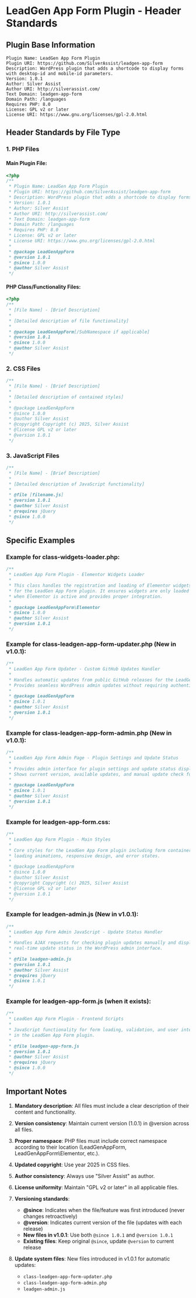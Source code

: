 # LeadGen App Form Plugin - Header Standards

## Plugin Base Information

```
Plugin Name: LeadGen App Form Plugin
Plugin URI: https://github.com/SilverAssist/leadgen-app-form
Description: WordPress plugin that adds a shortcode to display forms with desktop-id and mobile-id parameters.
Version: 1.0.1
Author: Silver Assist
Author URI: http://silverassist.com/
Text Domain: leadgen-app-form
Domain Path: /languages
Requires PHP: 8.0
License: GPL v2 or later
License URI: https://www.gnu.org/licenses/gpl-2.0.html
```

## Header Standards by File Type

### 1. PHP Files

#### Main Plugin File:
```php
<?php
/**
 * Plugin Name: LeadGen App Form Plugin
 * Plugin URI: https://github.com/SilverAssist/leadgen-app-form
 * Description: WordPress plugin that adds a shortcode to display forms with desktop-id and mobile-id parameters.
 * Version: 1.0.1
 * Author: Silver Assist
 * Author URI: http://silverassist.com/
 * Text Domain: leadgen-app-form
 * Domain Path: /languages
 * Requires PHP: 8.0
 * License: GPL v2 or later
 * License URI: https://www.gnu.org/licenses/gpl-2.0.html
 *
 * @package LeadGenAppForm
 * @version 1.0.1
 * @since 1.0.0
 * @author Silver Assist
 */
```

#### PHP Class/Functionality Files:
```php
<?php
/**
 * [File Name] - [Brief Description]
 *
 * [Detailed description of file functionality]
 *
 * @package LeadGenAppForm[/SubNamespace if applicable]
 * @version 1.0.1
 * @since 1.0.0
 * @author Silver Assist
 */
```

### 2. CSS Files

```css
/**
 * [File Name] - [Brief Description]
 *
 * [Detailed description of contained styles]
 *
 * @package LeadGenAppForm
 * @since 1.0.0
 * @author Silver Assist
 * @copyright Copyright (c) 2025, Silver Assist
 * @license GPL v2 or later
 * @version 1.0.1
 */
```

### 3. JavaScript Files

```javascript
/**
 * [File Name] - [Brief Description]
 *
 * [Detailed description of JavaScript functionality]
 *
 * @file [filename.js]
 * @version 1.0.1
 * @author Silver Assist
 * @requires jQuery
 * @since 1.0.0
 */
```

## Specific Examples

### Example for class-widgets-loader.php:
```php
/**
 * LeadGen App Form Plugin - Elementor Widgets Loader
 *
 * This class handles the registration and loading of Elementor widgets
 * for the LeadGen App Form plugin. It ensures widgets are only loaded
 * when Elementor is active and provides proper integration.
 *
 * @package LeadGenAppForm\Elementor
 * @since 1.0.0
 * @author Silver Assist
 * @version 1.0.1
 */
```

### Example for class-leadgen-app-form-updater.php (New in v1.0.1):
```php
/**
 * LeadGen App Form Updater - Custom GitHub Updates Handler
 *
 * Handles automatic updates from public GitHub releases for the LeadGen App Form Plugin.
 * Provides seamless WordPress admin updates without requiring authentication tokens.
 *
 * @package LeadGenAppForm
 * @since 1.0.1
 * @author Silver Assist
 * @version 1.0.1
 */
```

### Example for class-leadgen-app-form-admin.php (New in v1.0.1):
```php
/**
 * LeadGen App Form Admin Page - Plugin Settings and Update Status
 *
 * Provides admin interface for plugin settings and update status display.
 * Shows current version, available updates, and manual update check functionality.
 *
 * @package LeadGenAppForm
 * @since 1.0.1
 * @author Silver Assist
 * @version 1.0.1
 */
```

### Example for leadgen-app-form.css:
```css
/**
 * LeadGen App Form Plugin - Main Styles
 *
 * Core styles for the LeadGen App Form plugin including form containers,
 * loading animations, responsive design, and error states.
 *
 * @package LeadGenAppForm
 * @since 1.0.0
 * @author Silver Assist
 * @copyright Copyright (c) 2025, Silver Assist
 * @license GPL v2 or later
 * @version 1.0.1
 */
```

### Example for leadgen-admin.js (New in v1.0.1):
```javascript
/**
 * LeadGen App Form Admin JavaScript - Update Status Handler
 *
 * Handles AJAX requests for checking plugin updates manually and displaying
 * real-time update status in the WordPress admin interface.
 *
 * @file leadgen-admin.js
 * @version 1.0.1
 * @author Silver Assist
 * @requires jQuery
 * @since 1.0.1
 */
```

### Example for leadgen-app-form.js (when it exists):
```javascript
/**
 * LeadGen App Form Plugin - Frontend Scripts
 *
 * JavaScript functionality for form loading, validation, and user interactions
 * in the LeadGen App Form plugin.
 *
 * @file leadgen-app-form.js
 * @version 1.0.1
 * @author Silver Assist
 * @requires jQuery
 * @since 1.0.0
 */
```

## Important Notes

1. **Mandatory description**: All files must include a clear description of their content and functionality.

2. **Version consistency**: Maintain current version (1.0.1) in @version across all files.

3. **Proper namespace**: PHP files must include correct namespace according to their location (LeadGenAppForm, LeadGenAppForm\Elementor, etc.).

4. **Updated copyright**: Use year 2025 in CSS files.

5. **Author consistency**: Always use "Silver Assist" as author.

6. **License uniformity**: Maintain "GPL v2 or later" in all applicable files.

7. **Versioning standards**:
   - **@since**: Indicates when the file/feature was first introduced (never changes retroactively)
   - **@version**: Indicates current version of the file (updates with each release)
   - **New files in v1.0.1**: Use both `@since 1.0.1` and `@version 1.0.1`
   - **Existing files**: Keep original `@since`, update `@version` to current release

8. **Update system files**: New files introduced in v1.0.1 for automatic updates:
   - `class-leadgen-app-form-updater.php`
   - `class-leadgen-app-form-admin.php`
   - `leadgen-admin.js`
